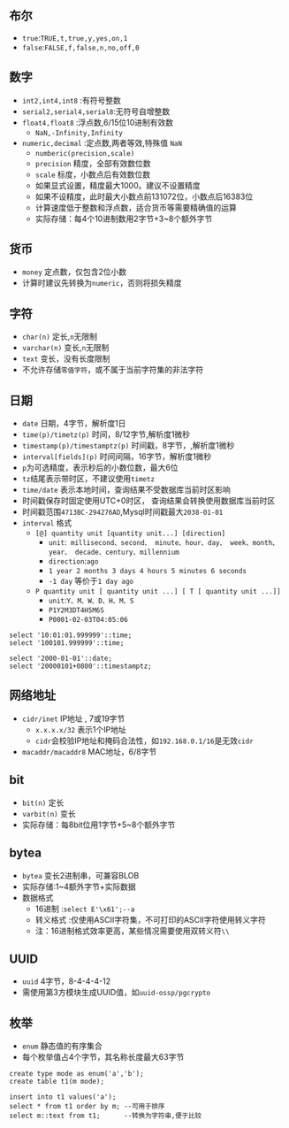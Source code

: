 ## 布尔
- `true`:`TRUE,t,true,y,yes,on,1`
- `false`:`FALSE,f,false,n,no,off,0`

## 数字
- `int2,int4,int8`         :有符号整数     
- `serial2,serial4,serial8`:无符号自增整数
- `float4,float8`          :浮点数,6/15位10进制有效数
    - `NaN,-Infinity,Infinity`
- `numeric,decimal`        :定点数,两者等效,特殊值 `NaN`
    - `numberic(precision,scale)`
    - `precision` 精度，全部有效数位数
    - `scale`     标度，小数点后有效数位数
    - 如果显式设置，精度最大1000。建议不设置精度
    - 如果不设精度，此时最大小数点前131072位，小数点后16383位
    - 计算速度低于整数和浮点数，适合货币等需要精确值的运算
    - 实际存储：每4个10进制数用2字节+3~8个额外字节

## 货币
- `money` 定点数，仅包含2位小数
- 计算时建议先转换为`numeric`，否则将损失精度

## 字符
- `char(n)`    定长,`n`无限制
- `varchar(n)` 变长,`n`无限制
- `text`       变长，没有长度限制
- 不允许存储`零值字符`，或不属于当前字符集的非法字符

## 日期
- `date`                        日期，4字节，解析度1日
- `time(p)/timetz(p)`           时间，8/12字节,解析度1微秒
- `timestamp(p)/timestamptz(p)` 时间戳，8字节，,解析度1微秒
- `interval[fields](p)`         时间间隔，16字节，解析度1微秒
- `p`为可选精度，表示秒后的小数位数，最大6位
- `tz`结尾表示带时区，不建议使用`timetz`
- `time/date` 表示本地时间，查询结果不受数据库当前时区影响
- 时间戳保存时固定使用UTC+0时区， 查询结果会转换使用数据库当前时区
- 时间戳范围`4713BC-294276AD`,Mysql时间戳最大`2038-01-01`
- `interval` 格式
    - `[@] quantity unit [quantity unit...] [direction]`
        - `unit`:` millisecond、second、 minute、hour、day、 week、month、year、 decade、century、millennium`
        - `direction`:`ago`
        - `1 year 2 months 3 days 4 hours 5 minutes 6 seconds`
        - `-1 day` 等价于`1 day ago`
    - `P quantity unit [ quantity unit ...] [ T [ quantity unit ...]]`
        - `unit`:`Y、M、W、D、H、M、S`
        - `P1Y2M3DT4H5M6S`
        - `P0001-02-03T04:05:06`
```
select '10:01:01.999999'::time;
select '100101.999999'::time;

select '2000-01-01'::date;
select '20000101+0800'::timestamptz;
```

## 网络地址
- `cidr/inet`        IP地址 , 7或19字节       
    - `x.x.x.x/32` 表示1个IP地址 
    - `cidr`会校验IP地址和掩码合法性，如`192.168.0.1/16`是无效`cidr`
- `macaddr/macaddr8` MAC地址，6/8字节

## bit
- `bit(n)`    定长
- `varbit(n)` 变长
- 实际存储：每8bit位用1字节+5~8个额外字节

## bytea
- `bytea` 变长2进制串，可兼容BLOB
- 实际存储:1~4额外字节+实际数据
- 数据格式
    - 16进制   :`select E'\x61';--a`
    - 转义格式 :仅使用ASCII字符集，不可打印的ASCII字符使用转义字符
    - 注：16进制格式效率更高，某些情况需要使用双转义符`\\`

## UUID
- `uuid` 4字节，8-4-4-4-12
- 需使用第3方模块生成UUID值，如`uuid-ossp/pgcrypto`

## 枚举
- `enum` 静态值的有序集合
- 每个枚举值占4个字节，其名称长度最大63字节
```
create type mode as enum('a','b');
create table t1(m mode);

insert into t1 values('a');
select * from t1 order by m; --可用于排序
select m::text from t1;      --转换为字符串,便于比较
```